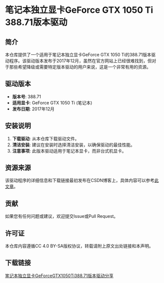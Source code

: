 # 笔记本独立显卡GeForce GTX 1050 Ti 388.71版本驱动

## 简介

本仓库提供了一个适用于笔记本独立显卡GeForce GTX 1050 Ti的388.71版本驱动程序。该驱动版本发布于2017年12月，虽然在官方网站上已经很难找到，但对于那些希望降级或需要特定版本驱动的用户来说，这是一个非常有用的资源。

## 驱动版本

- **版本号**: 388.71
- **适用显卡**: GeForce GTX 1050 Ti (笔记本)
- **发布日期**: 2017年12月

## 安装说明

1. **下载驱动**: 从本仓库下载驱动文件。
2. **清洁安装**: 建议在安装时选择清洁安装，以确保驱动的最佳性能。
3. **注意事项**: 此版本驱动适用于笔记本显卡，而非台式机显卡。

## 资源来源

该驱动程序的详细信息和下载链接最初发布在CSDN博客上，具体内容可以参考[此文章](https://blog.csdn.net/love_point/article/details/105584348)。

## 贡献

如果您有任何问题或建议，欢迎提交Issue或Pull Request。

## 许可证

本仓库内容遵循CC 4.0 BY-SA版权协议，转载请附上原文出处链接和本声明。

## 下载链接

[笔记本独立显卡GeForceGTX1050Ti388.71版本驱动分享](https://pan.quark.cn/s/16d6724357e3)